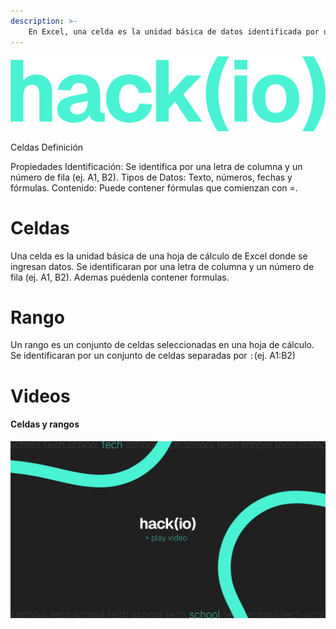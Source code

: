 ```yaml
---
description: >-
    En Excel, una celda es la unidad básica de datos identificada por una letra de columna y un número de fila, mientras que un rango es un conjunto de celdas seleccionadas que puede ser adyacente o no adyacente
---
```


<div style="text-align: center;">
  <img src="https://github.com/Hack-io-Data/Imagenes/blob/main/01-LogosHackio/logo_celeste@4x.png?raw=true" alt="esquema" />
</div>

Celdas
Definición

Propiedades
Identificación: Se identifica por una letra de columna y un número de fila (ej. A1, B2).
Tipos de Datos: Texto, números, fechas y fórmulas.
Contenido: Puede contener fórmulas que comienzan con =.



# Celdas

Una celda es la unidad básica de una hoja de cálculo de Excel donde se ingresan datos. Se identificaran por una letra de columna y un número de fila (ej. A1, B2). Ademas puédenla contener formulas. 

# Rango

Un rango es un conjunto de celdas seleccionadas en una hoja de cálculo. Se identificaran por un conjunto de celdas separadas por `:`(ej. A1:B2)


# Videos


#### Celdas y rangos 
<div align="center">
  <a href="https://vimeo.com/969894465/f97ad00157?share=copy">
    <img src="https://github.com/Hack-io-Data/Imagenes/blob/main/01-LogosHackio/Cabecera%20video%20Gitbook%20Hackio.png?raw=true" alt="Métodos listas" />
  </a>
</div>
